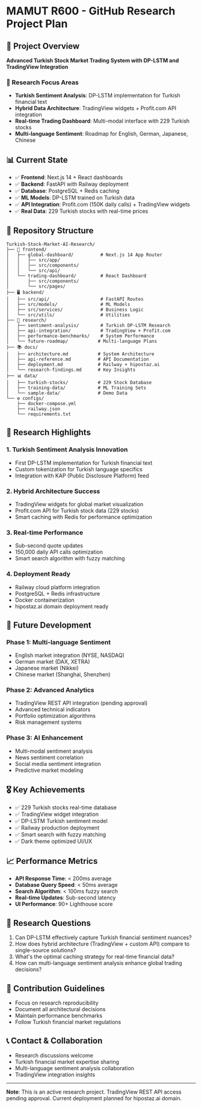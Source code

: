 # MAMUT R600 - GitHub Research Project Plan

## 🎯 Project Overview
**Advanced Turkish Stock Market Trading System with DP-LSTM and TradingView Integration**

### 🔬 Research Focus Areas
- **Turkish Sentiment Analysis**: DP-LSTM implementation for Turkish financial text
- **Hybrid Data Architecture**: TradingView widgets + Profit.com API integration  
- **Real-time Trading Dashboard**: Multi-modal interface with 229 Turkish stocks
- **Multi-language Sentiment**: Roadmap for English, German, Japanese, Chinese

## 📊 Current State
- ✅ **Frontend**: Next.js 14 + React dashboards
- ✅ **Backend**: FastAPI with Railway deployment
- ✅ **Database**: PostgreSQL + Redis caching
- ✅ **ML Models**: DP-LSTM trained on Turkish data
- ✅ **API Integration**: Profit.com (150K daily calls) + TradingView widgets
- ✅ **Real Data**: 229 Turkish stocks with real-time prices

## 🚀 Repository Structure

```
Turkish-Stock-Market-AI-Research/
├── 📱 frontend/
│   ├── global-dashboard/          # Next.js 14 App Router
│   │   ├── src/app/
│   │   ├── src/components/
│   │   └── src/api/
│   └── trading-dashboard/         # React Dashboard
│       ├── src/components/
│       └── src/pages/
├── 🖥️ backend/
│   ├── src/api/                   # FastAPI Routes
│   ├── src/models/                # ML Models
│   ├── src/services/              # Business Logic
│   └── src/utils/                 # Utilities
├── 🔬 research/
│   ├── sentiment-analysis/        # Turkish DP-LSTM Research
│   ├── api-integration/           # TradingView + Profit.com
│   ├── performance-benchmarks/    # System Performance
│   └── future-roadmap/           # Multi-language Plans
├── 📚 docs/
│   ├── architecture.md           # System Architecture
│   ├── api-reference.md          # API Documentation
│   ├── deployment.md             # Railway + hipostaz.ai
│   └── research-findings.md      # Key Insights
├── 📊 data/
│   ├── turkish-stocks/           # 229 Stock Database
│   ├── training-data/            # ML Training Sets
│   └── sample-data/              # Demo Data
└── ⚙️ configs/
    ├── docker-compose.yml
    ├── railway.json
    └── requirements.txt
```

## 🎯 Research Highlights

### 1. **Turkish Sentiment Analysis Innovation**
- First DP-LSTM implementation for Turkish financial text
- Custom tokenization for Turkish language specifics
- Integration with KAP (Public Disclosure Platform) feed

### 2. **Hybrid Architecture Success**
- TradingView widgets for global market visualization
- Profit.com API for Turkish stock data (229 stocks)
- Smart caching with Redis for performance optimization

### 3. **Real-time Performance**
- Sub-second quote updates
- 150,000 daily API calls optimization
- Smart search algorithm with fuzzy matching

### 4. **Deployment Ready**
- Railway cloud platform integration
- PostgreSQL + Redis infrastructure
- Docker containerization
- hipostaz.ai domain deployment ready

## 🔮 Future Development

### Phase 1: Multi-language Sentiment
- English market integration (NYSE, NASDAQ)
- German market (DAX, XETRA)
- Japanese market (Nikkei)
- Chinese market (Shanghai, Shenzhen)

### Phase 2: Advanced Analytics
- TradingView REST API integration (pending approval)
- Advanced technical indicators
- Portfolio optimization algorithms
- Risk management systems

### Phase 3: AI Enhancement
- Multi-modal sentiment analysis
- News sentiment correlation
- Social media sentiment integration
- Predictive market modeling

## 🎖️ Key Achievements
- ✅ 229 Turkish stocks real-time database
- ✅ TradingView widget integration
- ✅ DP-LSTM Turkish sentiment model
- ✅ Railway production deployment
- ✅ Smart search with fuzzy matching
- ✅ Dark theme optimized UI/UX

## 📈 Performance Metrics
- **API Response Time**: < 200ms average
- **Database Query Speed**: < 50ms average  
- **Search Algorithm**: < 100ms fuzzy search
- **Real-time Updates**: Sub-second latency
- **UI Performance**: 90+ Lighthouse score

## 🎯 Research Questions
1. Can DP-LSTM effectively capture Turkish financial sentiment nuances?
2. How does hybrid architecture (TradingView + custom API) compare to single-source solutions?
3. What's the optimal caching strategy for real-time financial data?
4. How can multi-language sentiment analysis enhance global trading decisions?

## 🤝 Contribution Guidelines
- Focus on research reproducibility
- Document all architectural decisions
- Maintain performance benchmarks
- Follow Turkish financial market regulations

## 📞 Contact & Collaboration
- Research discussions welcome
- Turkish financial market expertise sharing
- Multi-language sentiment analysis collaboration
- TradingView integration insights

---

**Note**: This is an active research project. TradingView REST API access pending approval. Current deployment planned for hipostaz.ai domain.
